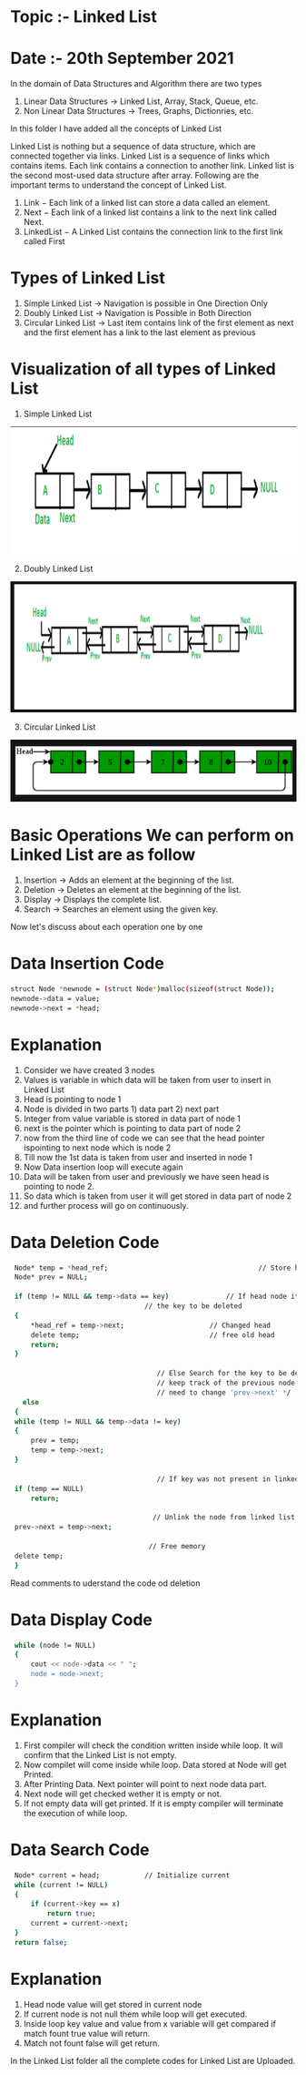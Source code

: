 # Topic :- Linked  List 
# Date :- 20th September 2021


In the domain of Data Structures and Algorithm there are two types 
1) Linear Data Structures -> Linked List, Array, Stack, Queue, etc. 
2) Non Linear Data Structures -> Trees, Graphs, Dictionries, etc. 

In this folder I have added all the concepts of Linked List 

Linked List is nothing but a sequence of data structure, which are connected together via links. Linked List is a sequence of links which contains items. Each link contains a connection to another link. Linked list is the second most-used data structure after array.  Following are the important terms to understand the concept of Linked List.

1) Link − Each link of a linked list can store a data called an element.
2) Next − Each link of a linked list contains a link to the next link called Next.
3) LinkedList − A Linked List contains the connection link to the first link called First


# Types of Linked List 
1) Simple Linked List   -> Navigation is possible in One Direction Only 
2) Doubly Linked List   -> Navigation is Possible in Both Direction 
3) Circular Linked List -> Last item contains link of the first element as next and the first element has a link to the last element as previous

# Visualization of all types of Linked List
1) Simple Linked List

![](sll.png)

2) Doubly Linked List

![](dll.png)

3) Circular Linked List 

![](cll.png)


# Basic Operations We can perform on Linked List are as follow 
1) Insertion -> Adds an element at the beginning of the list.
2) Deletion  -> Deletes an element at the beginning of the list.
3) Display   -> Displays the complete list.
4) Search    -> Searches an element using the given key.

Now let's discuss about each operation one by one 

# Data Insertion Code

   ```sh
struct Node *newnode = (struct Node*)malloc(sizeof(struct Node));
newnode->data = value;
newnode->next = *head;

  ```

# Explanation 
1) Consider we have created 3 nodes 
2) Values is variable in which data will be taken from user to insert in Linked List 
3) Head is pointing to node 1
4) Node is divided in two parts 1) data part 2) next part 
5) Integer from value variable is stored in data part of node 1 
6) next is the pointer which is pointing to data part of node 2 
7) now from the third line of code we can see that the head pointer ispointing to next node which is node 2 
8) Till now the 1st data is taken from user and inserted in node 1 
9) Now Data insertion loop will execute again 
10) Data will be taken from user and previously we have seen head is pointing to node 2. 
11) So data which is taken from user it will get stored in data part of node 2 
12) and further process will go on continuously. 


# Data Deletion Code

   ```sh
    Node* temp = *head_ref;                   		            // Store head node
    Node* prev = NULL;
     
    if (temp != NULL && temp->data == key)			    // If head node itself holds
								    // the key to be deleted
    {
        *head_ref = temp->next; 			   	    // Changed head
        delete temp;            				    // free old head
        return;
    }
 
    								   // Else Search for the key to be deleted,
							    	   // keep track of the previous node as we
							           // need to change 'prev->next' */
      else
    {
    while (temp != NULL && temp->data != key)
    {
        prev = temp;
        temp = temp->next;
    }
 
    								   // If key was not present in linked list
    if (temp == NULL)
        return;
 
    								  // Unlink the node from linked list
    prev->next = temp->next;
 
    								 // Free memory
    delete temp;
    }
  ```
  
  Read comments to uderstand the code od deletion 
  
# Data Display Code   

   ```sh
    while (node != NULL)
    {
        cout << node->data << " ";
        node = node->next;
    }
  ```
  
# Explanation 
1) First compiler will check the condition written inside while loop. It will confirm that the Linked List is not empty. 
2) Now compilet will come inside while loop. Data stored at Node will get Printed. 
3) After Printing Data. Next pointer will point to next node data part. 
4) Next node will get checked wether it is empty or not. 
5) If not empty data will get printed. If it is empty compiler will terminate the execution of while loop. 

# Data Search Code

   ```sh
    Node* current = head; 			// Initialize current 
    while (current != NULL) 
    { 
        if (current->key == x) 
            return true; 
        current = current->next; 
    } 
    return false; 
  ```
  
# Explanation 
1) Head node value will get stored in current node 
2) If current node is not null them while loop will get executed. 
3) Inside loop key value and value from x variable will get compared if match fount true value will return. 
4) Match not fount false will get return. 


In the Linked List folder all the complete codes for Linked List are Uploaded.
